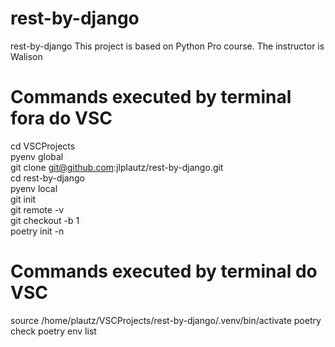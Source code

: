# rest-by-django
  rest-by-django This project is based on Python Pro course. The instructor is Walison  


# Commands executed by terminal fora do VSC  
cd VSCProjects    
pyenv global    
git clone git@github.com:jlplautz/rest-by-django.git     
cd rest-by-django    
pyenv local    
git init    
git remote -v    
git checkout -b 1    
poetry init -n

# Commands executed by terminal do VSC 
 source /home/plautz/VSCProjects/rest-by-django/.venv/bin/activate
 poetry check
 poetry env list

